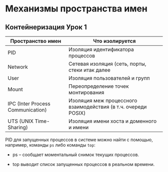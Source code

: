 # Механизмы пространства имен 

## Контейнеризация Урок 1



| Пространство имен    | Что изолируется |
| ---- | ---- |
|PID |Изоляция идентификатора процессов|
|Network|Сетевая изоляция (сеть, порты, стеки итак далее|
|User |Изоляция пользователей и групп|
|Mount|Переопределение точек монтирования|
|IPC (Inter Process Communication)|Изоляция меж процессного взаимодействия (в т.ч. очереди POSIX)|
|UTS (UNIX Time-Sharing)|Изоляция имени хоста и доменного и имени|

PID для запущенных процессов в системе можно найти с помощью, например, команды `ps` либо команды `top`: 

- ps – сообщает моментальный снимок текущих процессов. 

- top выводит список запущенных процессов в реальном времени.
